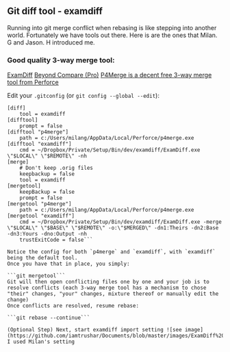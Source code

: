 ## Git diff tool - examdiff
Running into git merge conflict when rebasing is like stepping into another world. Fortunately we have tools out there. 
Here is are the ones that Milan. G and Jason. H introduced me. 

### Good quality 3-way merge tool:

[ExamDiff](https://www.prestosoft.com/edp_examdiffpro.asp)
[Beyond Compare (Pro)](http://www.scootersoftware.com/features.php)
[P4Merge is a decent free 3-way merge tool from Perforce](https://www.perforce.com/downloads/visual-merge-tool)

Edit your `.gitconfig` (or `git config --global --edit`):

```# Diff/merge configuration
[diff]
    tool = examdiff
[difftool]
    prompt = false
[difftool "p4merge"]
    path = c:/Users/milang/AppData/Local/Perforce/p4merge.exe
[difftool "examdiff"]
    cmd = ~/Dropbox/Private/Setup/Bin/dev/examdiff/ExamDiff.exe \"$LOCAL\" \"$REMOTE\" -nh
[merge]
    # Don't keep .orig files
    keepbackup = false
    tool = examdiff
[mergetool]
    keepBackup = false
    prompt = false
[mergetool "p4merge"]
    path = c:/Users/milang/AppData/Local/Perforce/p4merge.exe
[mergetool "examdiff"]
    cmd = ~/Dropbox/Private/Setup/Bin/dev/examdiff/ExamDiff.exe -merge \"$LOCAL\" \"$BASE\" \"$REMOTE\" -o:\"$MERGED\" -dn1:Theirs -dn2:Base -dn3:Yours -dno:Output -nh
    trustExitCode = false```

Notice the config for both `p4merge` and `examdiff`, with `examdiff` being the default tool.
Once you have that in place, you simply:

```git mergetool```
Git will then open conflicting files one by one and your job is to resolve conflicts (each 3-way merge tool has a mechanism to chose "their" changes, "your" changes, mixture thereof or manually edit the change)
Once conflicts are resolved, resume rebase:

```git rebase --continue```

(Optional Step) Next, start examdiff import setting ![see image] (https://github.com/iamtrushar/Documents/blob/master/images/ExamDiff%20Import%20From%20File.png) I used Milan's setting
